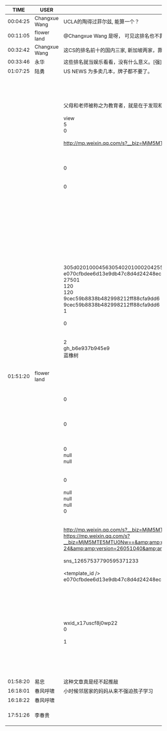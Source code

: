 TIME | USER | MESSAGE
--- | --- | ---
00:04:25 | Changxue Wang | UCLA的陶得过菲尔兹, 能算一个？
00:11:05 | flower land | @Changxue Wang 是呀， 可见这排名也不靠谱
00:32:42 | Changxue Wang | 这CS的排名前十的国内三家, 新加坡两家，靠谱吗？
00:33:46 | 永华 | 这些排名就当娱乐看看，没有什么意义。[强][强]
01:07:25 | 陆勇 | US NEWS 为多卖几本，牌子都不要了。
01:51:20 | flower land | <?xml version="1.0"?><br/><msg><br/>	<appmsg appid="" sdkver="0"><br/>		<title>儿子在剑桥如此纠结, 痛斥国内数学学习之伤</title><br/>		<des>父母和老师被称之为教育者，就是在于发现和保护孩子的天赋！</des><br/>		<username /><br/>		<action>view</action><br/>		<type>5</type><br/>		<showtype>0</showtype><br/>		<content /><br/>		<url>http://mp.weixin.qq.com/s?__biz=MjM5MTE5MTU0Nw==&amp;amp;mid=2651840090&amp;amp;idx=2&amp;amp;sn=82da6e2205b29041dd52539dc8c4d143&amp;amp;chksm=bd4226ce8a35afd8fc04f6bab551207fa83ed12c163b2f165c106d850d35cc85ceac0a8a5a2c&amp;amp;mpshare=1&amp;amp;scene=1&amp;amp;srcid=1025SKBE62auG1YgeFpnfeKH#rd</url><br/>		<lowurl /><br/>		<dataurl /><br/>		<lowdataurl /><br/>		<contentattr>0</contentattr><br/>		<streamvideo><br/>			<streamvideourl /><br/>			<streamvideototaltime>0</streamvideototaltime><br/>			<streamvideotitle /><br/>			<streamvideowording /><br/>			<streamvideoweburl /><br/>			<streamvideothumburl /><br/>			<streamvideoaduxinfo /><br/>			<streamvideopublishid /><br/>		</streamvideo><br/>		<canvasPageItem><br/>			<canvasPageXml><![CDATA[]]></canvasPageXml><br/>		</canvasPageItem><br/>		<appattach><br/>			<attachid /><br/>			<cdnthumburl>305d020100045630540201000204255262df020310d95f02042dbfcdcb020459efee18042f6175706170706d73675f383339616332356635633061333430345f313530383839363237393834305f3335303838340204010c00030201000400</cdnthumburl><br/>			<cdnthumbmd5>e070cfbdee6d13e9db47c8d4d24248ec</cdnthumbmd5><br/>			<cdnthumblength>27501</cdnthumblength><br/>			<cdnthumbheight>120</cdnthumbheight><br/>			<cdnthumbwidth>120</cdnthumbwidth><br/>			<cdnthumbaeskey>9cec59b8838b482998212ff88cfa9dd6</cdnthumbaeskey><br/>			<aeskey>9cec59b8838b482998212ff88cfa9dd6</aeskey><br/>			<encryver>1</encryver><br/>			<fileext /><br/>			<islargefilemsg>0</islargefilemsg><br/>		</appattach><br/>		<extinfo /><br/>		<androidsource>2</androidsource><br/>		<sourceusername>gh_b6e937b945e9</sourceusername><br/>		<sourcedisplayname>蓝橡树</sourcedisplayname><br/>		<commenturl /><br/>		<thumburl /><br/>		<mediatagname /><br/>		<messageaction><![CDATA[]]></messageaction><br/>		<messageext><![CDATA[]]></messageext><br/>		<emoticongift><br/>			<packageflag>0</packageflag><br/>			<packageid /><br/>		</emoticongift><br/>		<emoticonshared><br/>			<packageflag>0</packageflag><br/>			<packageid /><br/>		</emoticonshared><br/>		<designershared><br/>			<designeruin>0</designeruin><br/>			<designername>null</designername><br/>			<designerrediretcturl>null</designerrediretcturl><br/>		</designershared><br/>		<emotionpageshared><br/>			<tid>0</tid><br/>			<title>null</title><br/>			<desc>null</desc><br/>			<iconUrl>null</iconUrl><br/>			<secondUrl>null</secondUrl><br/>			<pageType>0</pageType><br/>		</emotionpageshared><br/>		<webviewshared><br/>			<shareUrlOriginal>http://mp.weixin.qq.com/s?__biz=MjM5MTE5MTU0Nw==&amp;amp;mid=2651840090&amp;amp;idx=2&amp;amp;sn=82da6e2205b29041dd52539dc8c4d143&amp;amp;chksm=bd4226ce8a35afd8fc04f6bab551207fa83ed12c163b2f165c106d850d35cc85ceac0a8a5a2c&amp;amp;mpshare=1&amp;amp;scene=2&amp;amp;srcid=1025SKBE62auG1YgeFpnfeKH&amp;amp;from=timeline#rd</shareUrlOriginal><br/>			<shareUrlOpen>https://mp.weixin.qq.com/s?__biz=MjM5MTE5MTU0Nw==&amp;amp;mid=2651840090&amp;amp;idx=2&amp;amp;sn=82da6e2205b29041dd52539dc8c4d143&amp;amp;chksm=bd4226ce8a35afd8fc04f6bab551207fa83ed12c163b2f165c106d850d35cc85ceac0a8a5a2c&amp;amp;mpshare=1&amp;amp;scene=2&amp;amp;srcid=1025SKBE62auG1YgeFpnfeKH&amp;amp;from=timeline&amp;amp;ascene=2&amp;amp;devicetype=android-24&amp;amp;version=26051040&amp;amp;nettype=WIFI&amp;amp;abtest_cookie=AgABAAgADAAFAJ2GHgAKiB4AI4geAEGIHgBFiB4AAAA%3D&amp;amp;pass_ticket=lnKtwq%2BmxOfq0CtvbQPkVZK8d%2FszXsw%2Fxjz7ZE6oUnNFyy2Uij0kJrYQGHjD6xjG&amp;amp;wx_header=1</shareUrlOpen><br/>			<jsAppId /><br/>			<publisherId>sns_12657537790595371233</publisherId><br/>		</webviewshared><br/>		<template_id /><br/>		<md5>e070cfbdee6d13e9db47c8d4d24248ec</md5><br/>		<weappinfo><br/>			<username /><br/>			<appid /><br/>		</weappinfo><br/>		<statextstr /><br/>	</appmsg><br/>	<fromusername>wxid_x17uscf8j0wp22</fromusername><br/>	<scene>0</scene><br/>	<appinfo><br/>		<version>1</version><br/>		<appname></appname><br/>	</appinfo><br/>	<commenturl></commenturl><br/></msg><br/><br/>
01:58:20 | 易忠 | 这种文章真是经不起推敲
16:18:01 | 春风呼啸 | 小时候邻居家的妈妈从来不强迫孩子学习
16:18:22 | 春风呼啸 | 
17:51:26 | 李春贵 | <?xml version="1.0"?><br/><msg><br/>	<appmsg appid="" sdkver="0"><br/>		<title>哈佛联合民调出炉 这个数字解释了川普为何大选爆冷 | www.wenxuecity.com</title><br/>		<des>http://www.wenxuecity.com/news/2017/10/25/6688053.html</des><br/>		<action /><br/>		<type>5</type><br/>		<showtype>0</showtype><br/>		<soundtype>0</soundtype><br/>		<mediatagname /><br/>		<messageext /><br/>		<messageaction /><br/>		<content /><br/>		<contentattr>0</contentattr><br/>		<url>http://www.wenxuecity.com/news/2017/10/25/6688053.html</url><br/>		<lowurl /><br/>		<dataurl /><br/>		<lowdataurl /><br/>		<appattach><br/>			<totallen>0</totallen><br/>			<attachid /><br/>			<emoticonmd5 /><br/>			<fileext /><br/>			<cdnthumbaeskey /><br/>			<aeskey /><br/>		</appattach><br/>		<extinfo /><br/>		<sourceusername /><br/>		<sourcedisplayname /><br/>		<thumburl /><br/>		<md5 /><br/>		<statextstr /><br/>	</appmsg><br/>	<fromusername>wxid_b8yk4ppb7o8h22</fromusername><br/>	<scene>0</scene><br/>	<appinfo><br/>		<version>1</version><br/>		<appname></appname><br/>	</appinfo><br/>	<commenturl></commenturl><br/></msg><br/><br/>
21:38:48 | Lucy-物理49分 | 好像美国的credit card 连不上WeChat，只能是bank card 才能连上WeChat 吧？是这样吗？
